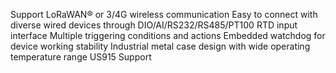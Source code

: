 Support LoRaWAN® or 3/4G wireless communication
Easy to connect with diverse wired devices through DIO/AI/RS232/RS485/PT100
RTD input interface
Multiple triggering conditions and actions
Embedded watchdog for device working stability
Industrial metal case design with wide operating temperature range
US915 Support
